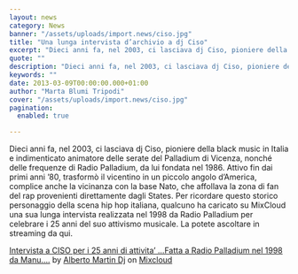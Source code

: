 ```yaml
---
layout: news
category: News
banner: "/assets/uploads/import.news/ciso.jpg"
title: "Una lunga intervista d’archivio a dj Ciso"
excerpt: "Dieci anni fa, nel 2003, ci lasciava dj Ciso, pioniere della black music in Italia e indimenticato animatore delle serate del Palladium di Vicenza, nonché delle frequenze di Radio Palladium, da lui fondata nel 1986. Attivo fin dai primi anni ’80, trasformò il vicentino in un piccolo angolo d’America, complice anche la vicinanza con la [&hellip"
quote: ""
description: "Dieci anni fa, nel 2003, ci lasciava dj Ciso, pioniere della black music in Italia e indimenticato animatore delle serate del Palladium di Vicenza, nonché delle frequenze di Radio Palladium, da lui fondata nel 1986. Attivo fin dai primi anni ’80, trasformò il vicentino in un piccolo angolo d’America, complice anche la vicinanza con la [&hellip"
keywords: ""
date: 2013-03-09T00:00:00.000+01:00
author: "Marta Blumi Tripodi"
cover: "/assets/uploads/import.news/ciso.jpg"
pagination:
  enabled: true

---
```


Dieci anni fa, nel 2003, ci lasciava dj Ciso, pioniere della black music in Italia e indimenticato animatore delle serate del Palladium di Vicenza, nonché delle frequenze di Radio Palladium, da lui fondata nel 1986\. Attivo fin dai primi anni ’80, trasformò il vicentino in un piccolo angolo d’America, complice anche la vicinanza con la base Nato, che affollava la zona di fan del rap provenienti direttamente dagli States. Per ricordare questo storico personaggio della scena hip hop italiana, qualcuno ha caricato su MixCloud una sua lunga intervista realizzata nel 1998 da Radio Palladium per celebrare i 25 anni del suo attivismo musicale. La potete ascoltare in streaming da qui.

  
[Intervista a CISO per i 25 anni di attivita’ …Fatta a Radio Palladium nel 1998 da Manu….](https://www.mixcloud.com/albertomartindj7946281/intervista-a-ciso-per-i-25-anni-di-attivita-fatta-a-radio-palladium-nel-1998-da-manu/?utm%5Fsource=widget&utm%5Fmedium=web&utm%5Fcampaign=base%5Flinks&utm%5Fterm=resource%5Flink) by [Alberto Martin Dj](https://www.mixcloud.com/albertomartindj7946281/?utm%5Fsource=widget&utm%5Fmedium=web&utm%5Fcampaign=base%5Flinks&utm%5Fterm=profile%5Flink) on [ Mixcloud](https://www.mixcloud.com/?utm%5Fsource=widget&utm%5Fmedium=web&utm%5Fcampaign=base%5Flinks&utm%5Fterm=homepage%5Flink)